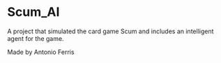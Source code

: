 # Scum_AI
A project that simulated the card game Scum and includes an intelligent agent for the game.

Made by Antonio Ferris
